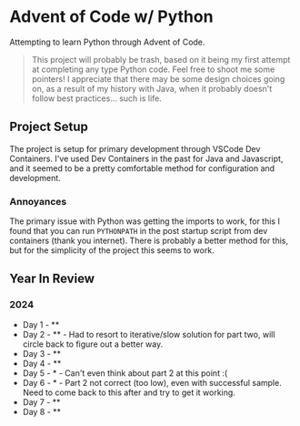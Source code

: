 # Advent of Code w/ Python

Attempting to learn Python through Advent of Code.

> This project will probably be trash, based on it being my first attempt at completing any type Python code.  Feel free to shoot me some pointers!   I appreciate that there may be some design choices going on, as a result of my history with Java, when it probably doesn't follow best practices... such is life.

## Project Setup

The project is setup for primary development through VSCode Dev Containers.  I've used Dev Containers in the past for Java and Javascript, and it seemed to be a pretty comfortable method for configuration and development.  

### Annoyances

The primary issue with Python was getting the imports to work, for this I found that you can run `PYTHONPATH` in the post startup script from dev containers (thank you internet).  There is probably a better method for this, but for the simplicity of the project this seems to work.

## Year In Review

### 2024

- Day 1 - **
- Day 2 - ** - Had to resort to iterative/slow solution for part two, will circle back to figure out a better way.
- Day 3 - **
- Day 4 - **
- Day 5 - *  - Can't even think about part 2 at this point :(
- Day 6 - * - Part 2 not correct (too low), even with successful sample.  Need to come back to this after and try to get it working.
- Day 7 - **
- Day 8 - **
